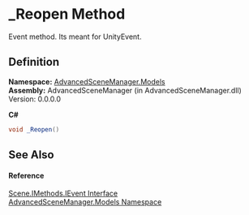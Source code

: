 # _Reopen Method


Event method. Its meant for UnityEvent.



## Definition
**Namespace:** <a href="N_AdvancedSceneManager_Models">AdvancedSceneManager.Models</a>  
**Assembly:** AdvancedSceneManager (in AdvancedSceneManager.dll) Version: 0.0.0.0

**C#**
``` C#
void _Reopen()
```



## See Also


#### Reference
<a href="T_AdvancedSceneManager_Models_Scene_IMethods_IEvent">Scene.IMethods.IEvent Interface</a>  
<a href="N_AdvancedSceneManager_Models">AdvancedSceneManager.Models Namespace</a>  
